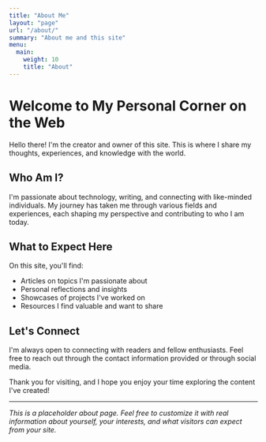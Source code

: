 ```yaml
---
title: "About Me"
layout: "page"
url: "/about/"
summary: "About me and this site"
menu:
  main:
    weight: 10
    title: "About"
---
```


# Welcome to My Personal Corner on the Web

Hello there! I'm the creator and owner of this site. This is where I share my thoughts, experiences, and knowledge with the world.

## Who Am I?

I'm passionate about technology, writing, and connecting with like-minded individuals. My journey has taken me through various fields and experiences, each shaping my perspective and contributing to who I am today.

## What to Expect Here

On this site, you'll find:

- Articles on topics I'm passionate about
- Personal reflections and insights
- Showcases of projects I've worked on
- Resources I find valuable and want to share

## Let's Connect

I'm always open to connecting with readers and fellow enthusiasts. Feel free to reach out through the contact information provided or through social media.

Thank you for visiting, and I hope you enjoy your time exploring the content I've created!

---

*This is a placeholder about page. Feel free to customize it with real information about yourself, your interests, and what visitors can expect from your site.*

